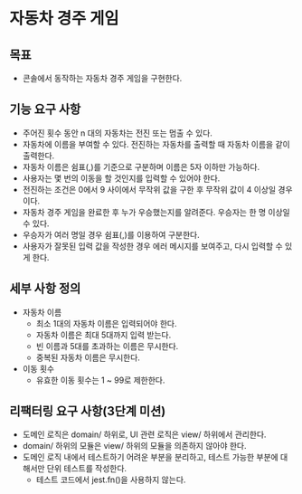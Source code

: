 # 자동차 경주 게임

## 목표

- 콘솔에서 동작하는 자동차 경주 게임을 구현한다.

## 기능 요구 사항

- 주어진 횟수 동안 n 대의 자동차는 전진 또는 멈출 수 있다.
- 자동차에 이름을 부여할 수 있다. 전진하는 자동차를 출력할 때 자동차 이름을 같이 출력한다.
- 자동차 이름은 쉼표(,)를 기준으로 구분하며 이름은 5자 이하만 가능하다.
- 사용자는 몇 번의 이동을 할 것인지를 입력할 수 있어야 한다.
- 전진하는 조건은 0에서 9 사이에서 무작위 값을 구한 후 무작위 값이 4 이상일 경우이다.
- 자동차 경주 게임을 완료한 후 누가 우승했는지를 알려준다. 우승자는 한 명 이상일 수 있다.
- 우승자가 여러 명일 경우 쉼표(,)를 이용하여 구분한다.
- 사용자가 잘못된 입력 값을 작성한 경우 에러 메시지를 보여주고, 다시 입력할 수 있게 한다.

## 세부 사항 정의

- 자동차 이름
  - 최소 1대의 자동차 이름은 입력되어야 한다.
  - 자동차 이름은 최대 5대까지 입력 받는다.
  - 빈 이름과 5대를 초과하는 이름은 무시한다.
  - 중복된 자동차 이름은 무시한다.
- 이동 횟수
  - 유효한 이동 횟수는 1 ~ 99로 제한한다.

## 리팩터링 요구 사항(3단계 미션)

- 도메인 로직은 domain/ 하위로, UI 관련 로직은 view/ 하위에서 관리한다.
- domain/ 하위의 모듈은 view/ 하위의 모듈을 의존하지 않아야 한다.
- 도메인 로직 내에서 테스트하기 어려운 부분을 분리하고, 테스트 가능한 부분에 대해서만 단위 테스트를 작성한다.
  - 테스트 코드에서 jest.fn()을 사용하지 않는다.
